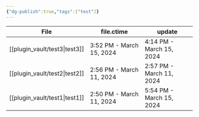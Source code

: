 ```yaml
---
{"dg-publish":true,"tags":["test"]}
---
```


| File                             | file.ctime               | update                   |
| -------------------------------- | ------------------------ | ------------------------ |
| [[plugin_vault/test3\|test3]] | 3:52 PM - March 15, 2024 | 4:14 PM - March 15, 2024 |
| [[plugin_vault/test2\|test2]] | 2:56 PM - March 11, 2024 | 2:57 PM - March 11, 2024 |
| [[plugin_vault/test1\|test1]] | 2:50 PM - March 11, 2024 | 5:54 PM - March 15, 2024 |


